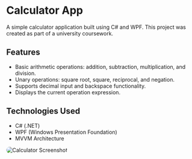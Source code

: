 # Calculator App

A simple calculator application built using C# and WPF. This project was created as part of a university coursework.

## Features
- Basic arithmetic operations: addition, subtraction, multiplication, and division.
- Unary operations: square root, square, reciprocal, and negation.
- Supports decimal input and backspace functionality.
- Displays the current operation expression.

## Technologies Used
- C# (.NET)
- WPF (Windows Presentation Foundation)
- MVVM Architecture
  
<!-- HTML -->
<img src="https://github.com/user-attachments/assets/f5c5b6a5-2193-4edd-a595-f5abf2c53921" alt="Calculator Screenshot" class="rounded-image" />

<!-- CSS -->
<style>
  .rounded-image {
    float: left;
    border-radius: 20px; 
    margin-right: 15px;
    margin-bottom: 10px;
  }
</style>

